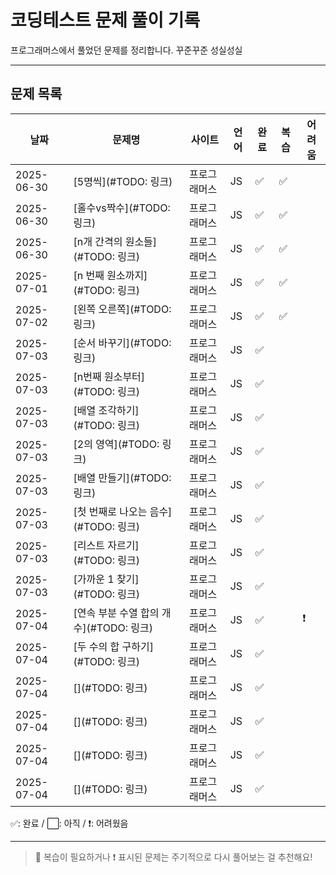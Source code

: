 # 코딩테스트 문제 풀이 기록

프로그래머스에서 풀었던 문제를 정리합니다.
꾸준꾸준 성실성실

---

## 문제 목록

| 날짜       | 문제명                                  | 사이트       | 언어 | 완료 | 복습 | 어려움 |
| ---------- | --------------------------------------- | ------------ | ---- | ---- | ---- | ------ |
| 2025-06-30 | [5명씩](#TODO: 링크)                    | 프로그래머스 | JS   | ✅   | ✅   |        |
| 2025-06-30 | [홀수vs짝수](#TODO: 링크)               | 프로그래머스 | JS   | ✅   | ✅   |        |
| 2025-06-30 | [n개 간격의 원소들](#TODO: 링크)        | 프로그래머스 | JS   | ✅   | ✅   |        |
| 2025-07-01 | [n 번째 원소까지](#TODO: 링크)          | 프로그래머스 | JS   | ✅   | ✅   |        |
| 2025-07-02 | [왼쪽 오른쪽](#TODO: 링크)              | 프로그래머스 | JS   | ✅   | ✅   |        |
| 2025-07-03 | [순서 바꾸기](#TODO: 링크)              | 프로그래머스 | JS   | ✅   |      |        |
| 2025-07-03 | [n번째 원소부터](#TODO: 링크)           | 프로그래머스 | JS   | ✅   |      |        |
| 2025-07-03 | [배열 조각하기](#TODO: 링크)            | 프로그래머스 | JS   | ✅   |      |        |
| 2025-07-03 | [2의 영역](#TODO: 링크)                 | 프로그래머스 | JS   | ✅   |      |        |
| 2025-07-03 | [배열 만들기](#TODO: 링크)              | 프로그래머스 | JS   | ✅   |      |        |
| 2025-07-03 | [첫 번째로 나오는 음수](#TODO: 링크)    | 프로그래머스 | JS   | ✅   |      |        |
| 2025-07-03 | [리스트 자르기](#TODO: 링크)            | 프로그래머스 | JS   | ✅   |      |        |
| 2025-07-03 | [가까운 1 찾기](#TODO: 링크)            | 프로그래머스 | JS   | ✅   |      |        |
| 2025-07-04 | [연속 부분 수열 합의 개수](#TODO: 링크) | 프로그래머스 | JS   | ✅   |      | ❗     |
| 2025-07-04 | [두 수의 합 구하기](#TODO: 링크)        | 프로그래머스 | JS   | ✅   |      |        |
| 2025-07-04 | [](#TODO: 링크)                         | 프로그래머스 | JS   | ✅   |      |        |
| 2025-07-04 | [](#TODO: 링크)                         | 프로그래머스 | JS   | ✅   |      |        |
| 2025-07-04 | [](#TODO: 링크)                         | 프로그래머스 | JS   | ✅   |      |        |
| 2025-07-04 | [](#TODO: 링크)                         | 프로그래머스 | JS   | ✅   |      |        |

✅: 완료 / ⬜: 아직 / ❗: 어려웠음

---

> 🔁 복습이 필요하거나 ❗ 표시된 문제는 주기적으로 다시 풀어보는 걸 추천해요!
